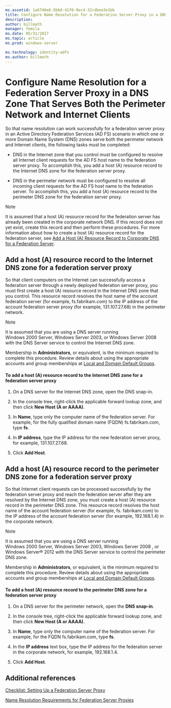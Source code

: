 ```yaml
---
ms.assetid: 1a6740e6-5b6d-41f8-9ec4-32cdbee3e1bb
title: Configure Name Resolution for a Federation Server Proxy in a DNS Zone That Serves Both the Perimeter Network and Internet Clients
description:
author: billmath
manager: femila
ms.date: 05/31/2017
ms.topic: article
ms.prod: windows-server

ms.technology: identity-adfs
ms.author: billmath
---
```


# Configure Name Resolution for a Federation Server Proxy in a DNS Zone That Serves Both the Perimeter Network and Internet Clients


So that name resolution can work successfully for a federation server proxy in an Active Directory Federation Services \(AD FS\) scenario in which one or more Domain Name System \(DNS\) zones serve both the perimeter network and Internet clients, the following tasks must be completed:  
  
-   DNS in the Internet zone that you control must be configured to resolve all Internet client requests for the AD FS host name to the federation server proxy. To accomplish this, you add a host \(A\) resource record to the Internet DNS zone for the federation server proxy.  
  
-   DNS in the perimeter network must be configured to resolve all incoming client requests for the AD FS host name to the federation server. To accomplish this, you add a host \(A\) resource record to the perimeter DNS zone for the federation server proxy.  
  
> [!NOTE]  
> It is assumed that a host \(A\) resource record for the federation server has already been created in the corporate network DNS. If this record does not yet exist, create this record and then perform these procedures. For more information about how to create a host \(A\) resource record for the federation server, see [Add a Host &#40;A&#41; Resource Record to Corporate DNS for a Federation Server](Add-a-Host--A--Resource-Record-to-Corporate-DNS-for-a-Federation-Server.md).  
  
## Add a host \(A\) resource record to the Internet DNS zone for a federation server proxy  
So that client computers on the Internet can successfully access a federation server through a newly deployed federation server proxy, you must first create a host \(A\) resource record in the Internet DNS zone that you control. This resource record resolves the host name of the account federation server \(for example, fs.fabrikam.com\) to the IP address of the account federation server proxy \(for example, 131.107.27.68\) in the perimeter network.  
  
> [!NOTE]  
> It is assumed that you are using a DNS server running Windows 2000 Server, Windows Server 2003, or  Windows Server 2008  with the DNS Server service to control the Internet DNS zone.  
  
Membership in **Administrators**, or equivalent, is the minimum required to complete this procedure.  Review details about using the appropriate accounts and group memberships at [Local and Domain Default Groups](https://go.microsoft.com/fwlink/?LinkId=83477).   
  
#### To add a host \(A\) resource record to the Internet DNS zone for a federation server proxy  
  
1.  On a DNS server for the Internet DNS zone, open the DNS snap\-in.  
  
2.  In the console tree, right\-click the applicable forward lookup zone, and then click **New Host \(A or AAAA\)**.  
  
3.  In **Name**, type only the computer name of the federation server. For example, for the fully qualified domain name \(FQDN\) fs.fabrikam.com, type **fs**.  
  
4.  In **IP address**, type the IP address for the new federation server proxy, for example, 131.107.27.68.  
  
5.  Click **Add Host**.  
  
## Add a host \(A\) resource record to the perimeter DNS zone for a federation server proxy  
So that Internet client requests can be processed successfully by the federation server proxy and reach the federation server after they are resolved by the Internet DNS zone, you must create a host \(A\) resource record in the perimeter DNS zone. This resource record resolves the host name of the account federation server \(for example, fs. fabrikam.com\) to the IP address of the account federation server \(for example, 192.168.1.4\) in the corporate network.  
  
> [!NOTE]  
> It is assumed that you are using a DNS server running Windows 2000 Server, Windows Server 2003,  Windows Server 2008 , or Windows Server® 2012 with the DNS Server service to control the perimeter DNS zone.  
  
Membership in **Administrators**, or equivalent, is the minimum required to complete this procedure.  Review details about using the appropriate accounts and group memberships at [Local and Domain Default Groups](https://go.microsoft.com/fwlink/?LinkId=83477).   
  
#### To add a host \(A\) resource record to the perimeter DNS zone for a federation server proxy  
  
1.  On a DNS server for the perimeter network, open the **DNS snap\-in**.  
  
2.  In the console tree, right\-click the applicable forward lookup zone, and then click **New Host \(A or AAAA\)**.  
  
3.  In **Name**, type only the computer name of the federation server. For example, for the FQDN fs.fabrikam.com, type **fs**.  
  
4.  In the **IP address** text box, type the IP address for the federation server in the corporate network, for example, 192.168.1.4.  
  
5.  Click **Add Host**.  
  
## Additional references  
[Checklist: Setting Up a Federation Server Proxy](Checklist--Setting-Up-a-Federation-Server-Proxy.md)  
  
[Name Resolution Requirements for Federation Server Proxies](https://technet.microsoft.com/library/dd807055.aspx)  
  

